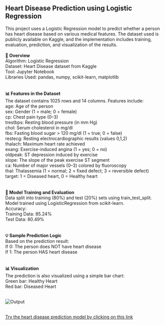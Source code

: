 <H2>Heart Disease Prediction using Logistic Regression</H2> 
This project uses a Logistic Regression model to predict whether a person has heart disease based on various medical features. The dataset used is publicly available on Kaggle, and the implementation includes training, evaluation, prediction, and visualization of the results. <br><br>
<b> 📌 Overview </b><br>
Algorithm: Logistic Regression<br>
Dataset: Heart Disease dataset from Kaggle<br>
Tool: Jupyter Notebook<br>
Libraries Used: pandas, numpy, scikit-learn, matplotlib<br>
<br><br>
<b>📊 Features in the Dataset</b><br>
The dataset contains 1025 rows and 14 columns. Features include:<br>
age: Age of the person<br>
sex: Gender (1 = male; 0 = female)<br>
cp: Chest pain type (0–3)<br>
trestbps: Resting blood pressure (in mm Hg)<br>
chol: Serum cholesterol in mg/dl<br>
fbs: Fasting blood sugar > 120 mg/dl (1 = true; 0 = false)<br>
restecg: Resting electrocardiographic results (values 0,1,2)<br>
thalach: Maximum heart rate achieved<br>
exang: Exercise-induced angina (1 = yes; 0 = no)<br>
oldpeak: ST depression induced by exercise<br>
slope: The slope of the peak exercise ST segment<br>
ca: Number of major vessels (0–3) colored by fluoroscopy<br>
thal: Thalassemia (1 = normal; 2 = fixed defect; 3 = reversible defect)<br>
target: 1 = Diseased heart, 0 = Healthy heart<br>
<br><br>
<b>🧪 Model Training and Evaluation</b><br>
Data split into training (80%) and test (20%) sets using train_test_split.<br>
Model trained using LogisticRegression from scikit-learn.<br>
Accuracy:<br>
Training Data: 85.24%<br>
Test Data: 80.49%<br>
<br><br>
<b>💡 Sample Prediction Logic</b><br>
Based on the prediction result:<br>
If 0: The person does NOT have heart disease<br>
If 1: The person HAS heart disease<br>
<br><br>
<b>📊 Visualization</b><br>
The prediction is also visualized using a simple bar chart:<br>
Green bar: Healthy Heart<br>
Red bar: Diseased Heart<br><br>

![Output](https://github.com/user-attachments/assets/a301ff2c-790d-47be-b3c4-45c703a9e8df)

<br>
<a href="https://heart-disease-prediction-0205.streamlit.app/"> Try the heart disease prediction model by clicking on this link </a>

